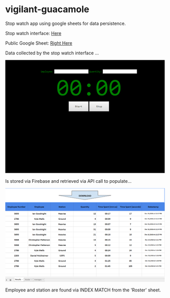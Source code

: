 # vigilant-guacamole

Stop watch app using google sheets for data persistence.

Stop watch interface: [Here](https://iangoodnight.github.io/vigilant-guacamole/)

Public Google Sheet: [Right Here](https://docs.google.com/spreadsheets/d/1DI33yCMfc-pSTIAYDW1sB8eSKB2Byzmp2Ghk-8VocWw/edit?usp=sharing)

Data collected by the stop watch interface ... 

![Interface](https://github.com/iangoodnight/vigilant-guacamole/blob/master/assets/interface.png "Interface")

Is stored via Firebase and retrieved via API call to populate...

![Sheet](https://github.com/iangoodnight/vigilant-guacamole/blob/master/assets/sheet.png "Sheet")

Employee and station are found via INDEX MATCH from the 'Roster' sheet.  